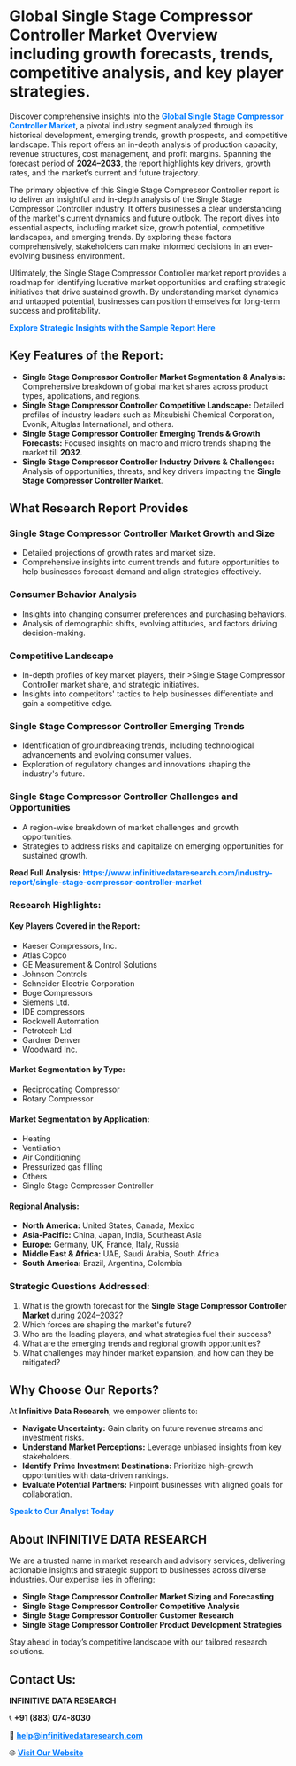 <h1>Global Single Stage Compressor Controller Market Overview including growth forecasts, trends, competitive analysis, and key player strategies.</h1>
<p>
Discover comprehensive insights into the 
<a href="https://www.infinitivedataresearch.com/industry-report/single-stage-compressor-controller-market" rel="dofollow" style="color: #007BFF; text-decoration: none;"><strong>Global Single Stage Compressor Controller Market</strong></a>, a pivotal industry segment analyzed through its historical development, emerging trends, growth prospects, and competitive landscape. This report offers an in-depth analysis of production capacity, revenue structures, cost management, and profit margins. Spanning the forecast period of <strong>2024–2033</strong>, the report highlights key drivers, growth rates, and the market’s current and future trajectory.
</p>
<p>
The primary objective of this Single Stage Compressor Controller report is to deliver an insightful and in-depth analysis of the Single Stage Compressor Controller industry. It offers businesses a clear understanding of the market's current dynamics and future outlook. The report dives into essential aspects, including market size, growth potential, competitive landscapes, and emerging trends. By exploring these factors comprehensively, stakeholders can make informed decisions in an ever-evolving business environment.
</p>
<p>
Ultimately, the Single Stage Compressor Controller market report provides a roadmap for identifying lucrative market opportunities and crafting strategic initiatives that drive sustained growth. By understanding market dynamics and untapped potential, businesses can position themselves for long-term success and profitability.
</p>
<p>
<a href="https://www.infinitivedataresearch.com/request-sample/reportId=111979" style="color: #007BFF; text-decoration: none;"><strong>Explore Strategic Insights with the Sample Report Here</strong></a>
</p>

<h2>Key Features of the Report:</h2>
<ul>
<li><strong>Single Stage Compressor Controller Market Segmentation & Analysis:</strong> Comprehensive breakdown of global market shares across product types, applications, and regions.</li>
<li><strong>Single Stage Compressor Controller Competitive Landscape:</strong> Detailed profiles of industry leaders such as Mitsubishi Chemical Corporation, Evonik, Altuglas International, and others.</li>
<li><strong>Single Stage Compressor Controller Emerging Trends & Growth Forecasts:</strong> Focused insights on macro and micro trends shaping the market till <strong>2032</strong>.</li>
<li><strong>Single Stage Compressor Controller Industry Drivers & Challenges:</strong> Analysis of opportunities, threats, and key drivers impacting the <strong>Single Stage Compressor Controller Market</strong>.</li>
</ul>

<h2>What Research Report Provides</h2>
<h3>Single Stage Compressor Controller Market Growth and Size</h3>
<ul>
<li>Detailed projections of growth rates and market size.</li>
<li>Comprehensive insights into current trends and future opportunities to help businesses forecast demand and align strategies effectively.</li>
</ul>

<h3>Consumer Behavior Analysis</h3>
<ul>
<li>Insights into changing consumer preferences and purchasing behaviors.</li>
<li>Analysis of demographic shifts, evolving attitudes, and factors driving decision-making.</li>
</ul>

<h3>Competitive Landscape</h3>
<ul>
<li>In-depth profiles of key market players, their >Single Stage Compressor Controller market share, and strategic initiatives.</li>
<li>Insights into competitors' tactics to help businesses differentiate and gain a competitive edge.</li>
</ul>

<h3>Single Stage Compressor Controller Emerging Trends</h3>
<ul>
<li>Identification of groundbreaking trends, including technological advancements and evolving consumer values.</li>
<li>Exploration of regulatory changes and innovations shaping the industry's future.</li>
</ul>

<h3>Single Stage Compressor Controller Challenges and Opportunities</h3>
<ul>
<li>A region-wise breakdown of market challenges and growth opportunities.</li>
<li>Strategies to address risks and capitalize on emerging opportunities for sustained growth.</li>
</ul>
<p><strong>Read Full Analysis:</strong> <a href="https://www.infinitivedataresearch.com/industry-report/single-stage-compressor-controller-market" rel="dofollow" style="color: #007BFF; text-decoration: none;"><strong>https://www.infinitivedataresearch.com/industry-report/single-stage-compressor-controller-market</strong></a></p>
<h3>Research Highlights:</h3>
<h4>Key Players Covered in the Report:</h4>
<ul><li>Kaeser Compressors, Inc.</li><li>Atlas Copco</li><li>GE Measurement &amp; Control Solutions</li><li>Johnson Controls</li><li>Schneider Electric Corporation</li><li>Boge Compressors</li><li>Siemens Ltd.</li><li>IDE compressors</li><li>Rockwell Automation</li><li>Petrotech Ltd</li><li>Gardner Denver</li><li>Woodward Inc.</li></ul>
<h4>Market Segmentation by Type:</h4>
<ul><li>Reciprocating Compressor</li><li>Rotary Compressor</li></ul>
<h4>Market Segmentation by Application:</h4>
<ul><li>Heating</li><li>Ventilation</li><li>Air Conditioning</li><li>Pressurized gas filling</li><li>Others</li><li>Single Stage Compressor Controller</li></ul>

<h4>Regional Analysis:</h4>
<ul>
<li><strong>North America:</strong> United States, Canada, Mexico</li>
<li><strong>Asia-Pacific:</strong> China, Japan, India, Southeast Asia</li>
<li><strong>Europe:</strong> Germany, UK, France, Italy, Russia</li>
<li><strong>Middle East & Africa:</strong> UAE, Saudi Arabia, South Africa</li>
<li><strong>South America:</strong> Brazil, Argentina, Colombia</li>
</ul>

<h3>Strategic Questions Addressed:</h3>
<ol>
<li>What is the growth forecast for the <strong>Single Stage Compressor Controller Market</strong> during 2024–2032?</li>
<li>Which forces are shaping the market's future?</li>
<li>Who are the leading players, and what strategies fuel their success?</li>
<li>What are the emerging trends and regional growth opportunities?</li>
<li>What challenges may hinder market expansion, and how can they be mitigated?</li>
</ol>

<h2>Why Choose Our Reports?</h2>
<p>At <strong>Infinitive Data Research</strong>, we empower clients to:</p>
<ul>
<li><strong>Navigate Uncertainty:</strong> Gain clarity on future revenue streams and investment risks.</li>
<li><strong>Understand Market Perceptions:</strong> Leverage unbiased insights from key stakeholders.</li>
<li><strong>Identify Prime Investment Destinations:</strong> Prioritize high-growth opportunities with data-driven rankings.</li>
<li><strong>Evaluate Potential Partners:</strong> Pinpoint businesses with aligned goals for collaboration.</li>
</ul>
<p><a href="https://www.infinitivedataresearch.com/industry-report/single-stage-compressor-controller-market" rel="dofollow" style="color: #007BFF; text-decoration: none;"><strong>Speak to Our Analyst Today</strong></a></p>

<h2>About INFINITIVE DATA RESEARCH</h2>
<p>We are a trusted name in market research and advisory services, delivering actionable insights and strategic support to businesses across diverse industries. Our expertise lies in offering:</p>
<ul>
<li><strong>Single Stage Compressor Controller Market Sizing and Forecasting</strong></li>
<li><strong>Single Stage Compressor Controller Competitive Analysis</strong></li>
<li><strong>Single Stage Compressor Controller Customer Research</strong></li>
<li><strong>Single Stage Compressor Controller Product Development Strategies</strong></li>
</ul>
<p>Stay ahead in today’s competitive landscape with our tailored research solutions.</p>

<h2>Contact Us:</h2>
<p><strong>INFINITIVE DATA RESEARCH</strong></p>
<p>📞 <strong>+91 (883) 074-8030</strong></p>
<p>📧 <strong><a href="mailto:help@infinitivedataresearch.com" style="color: #007BFF;">help@infinitivedataresearch.com</a></strong></p>
<p>🌐 <strong><a href="https://www.infinitivedataresearch.com" rel="dofollow" style="color: #007BFF;">Visit Our Website</a></strong></p>